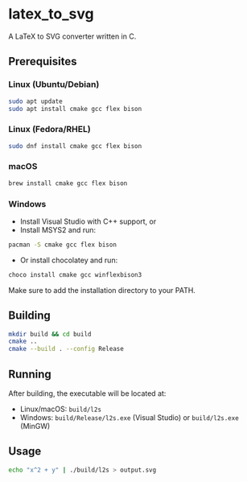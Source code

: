 # latex_to_svg

A LaTeX to SVG converter written in C.

## Prerequisites

### Linux (Ubuntu/Debian)
```bash
sudo apt update
sudo apt install cmake gcc flex bison
```

### Linux (Fedora/RHEL)
```bash
sudo dnf install cmake gcc flex bison
```

### macOS
```bash
brew install cmake gcc flex bison
```

### Windows
- Install Visual Studio with C++ support, or
- Install MSYS2 and run:
```bash
pacman -S cmake gcc flex bison
```
- Or install chocolatey and run:

```bash
choco install cmake gcc winflexbison3
```
Make sure to add the installation directory to your PATH.

## Building

```bash
mkdir build && cd build
cmake ..
cmake --build . --config Release
```

## Running

After building, the executable will be located at:
- Linux/macOS: `build/l2s`
- Windows: `build/Release/l2s.exe` (Visual Studio) or `build/l2s.exe` (MinGW)

## Usage

```bash
echo "x^2 + y" | ./build/l2s > output.svg
```